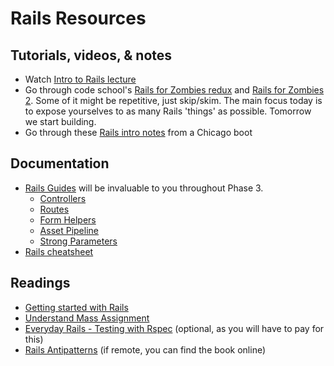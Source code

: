 # Rails Resources

## Tutorials, videos, & notes
* Watch [Intro to Rails
lecture](https://talks.devbootcamp.com/2014-coyotes-intro-to-rails)
* Go through code school's [Rails for Zombies redux](https://www.codeschool.com/courses/rails-for-zombies-redux) and [Rails for Zombies 2](https://www.codeschool.com/courses/rails-for-zombies-2). Some of it might be repetitive, just skip/skim. The main focus today is to expose yourselves to as many Rails 'things' as possible. Tomorrow we start building.
* Go through these [Rails intro notes](https://github.com/devbootcamp/intro_to_rails) from a Chicago boot

## Documentation
- [Rails Guides](http://guides.rubyonrails.org/) will be invaluable to you throughout Phase 3.
  - [Controllers](http://guides.rubyonrails.org/action_controller_overview.html)
  - [Routes](http://guides.rubyonrails.org/routing.html)
  - [Form Helpers](http://guides.rubyonrails.org/form_helpers.html)
  - [Asset Pipeline](http://guides.rubyonrails.org/asset_pipeline.html)
  - [Strong Parameters](http://edgeguides.rubyonrails.org/action_controller_overview.html#strong-parameters)
- [Rails cheatsheet](http://courseware.codeschool.com/rails_for_zombies_2_cheatsheets.pdf)

## Readings
- [Getting started with Rails](http://guides.rubyonrails.org/getting_started.html#laying-down-the-ground-work)
- [Understand Mass Assignment](http://code.tutsplus.com/tutorials/mass-assignment-rails-and-you--net-31695)
- [Everyday Rails - Testing with Rspec](http://leanpub.com/everydayrailsrspec/c/devbootcamp) (optional, as you will have to pay for this)
- [Rails Antipatterns](https://www.dropbox.com/s/61dbzunuzw8o06y/Addison.Wesley.Rails.AntiPattern) (if remote, you can find the book online)
